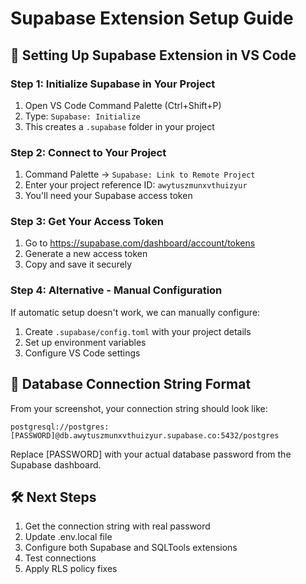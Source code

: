 # Supabase Extension Setup Guide

## 🚀 Setting Up Supabase Extension in VS Code

### Step 1: Initialize Supabase in Your Project
1. Open VS Code Command Palette (Ctrl+Shift+P)
2. Type: `Supabase: Initialize`
3. This creates a `.supabase` folder in your project

### Step 2: Connect to Your Project
1. Command Palette → `Supabase: Link to Remote Project`
2. Enter your project reference ID: `awytuszmunxvthuizyur`
3. You'll need your Supabase access token

### Step 3: Get Your Access Token
1. Go to https://supabase.com/dashboard/account/tokens
2. Generate a new access token
3. Copy and save it securely

### Step 4: Alternative - Manual Configuration
If automatic setup doesn't work, we can manually configure:

1. Create `.supabase/config.toml` with your project details
2. Set up environment variables
3. Configure VS Code settings

## 🔌 Database Connection String Format
From your screenshot, your connection string should look like:
```
postgresql://postgres:[PASSWORD]@db.awytuszmunxvthuizyur.supabase.co:5432/postgres
```

Replace [PASSWORD] with your actual database password from the Supabase dashboard.

## 🛠️ Next Steps
1. Get the connection string with real password
2. Update .env.local file
3. Configure both Supabase and SQLTools extensions
4. Test connections
5. Apply RLS policy fixes
